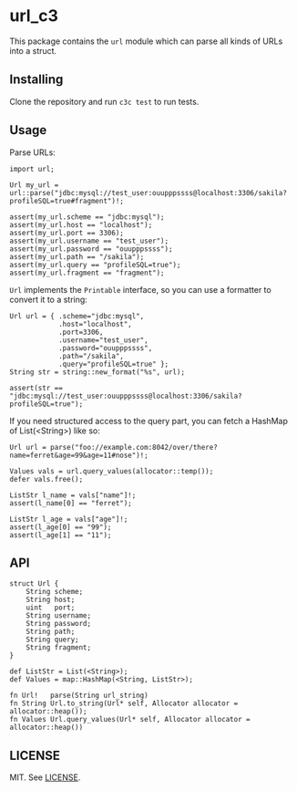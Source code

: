 # url_c3

This package contains the `url` module which can parse all kinds of URLs into a struct.

## Installing

Clone the repository and run `c3c test` to run tests.

## Usage

Parse URLs:

```c3
import url;

Url my_url = url::parse("jdbc:mysql://test_user:ouupppssss@localhost:3306/sakila?profileSQL=true#fragment")!;

assert(my_url.scheme == "jdbc:mysql");
assert(my_url.host == "localhost");
assert(my_url.port == 3306);
assert(my_url.username == "test_user");
assert(my_url.password == "ouupppssss");
assert(my_url.path == "/sakila");
assert(my_url.query == "profileSQL=true");
assert(my_url.fragment == "fragment");
```

`Url` implements the `Printable` interface, so you can use a formatter to convert it to a string:

```c3
Url url = { .scheme="jdbc:mysql", 
            .host="localhost", 
            .port=3306, 
            .username="test_user", 
            .password="ouupppssss", 
            .path="/sakila", 
            .query="profileSQL=true" };
String str = string::new_format("%s", url);

assert(str == "jdbc:mysql://test_user:ouupppssss@localhost:3306/sakila?profileSQL=true");
```

If you need structured access to the query part, you can fetch a HashMap of List(\<String\>) like so:

```c3
Url url = parse("foo://example.com:8042/over/there?name=ferret&age=99&age=11#nose")!;

Values vals = url.query_values(allocator::temp());
defer vals.free();

ListStr l_name = vals["name"]!;
assert(l_name[0] == "ferret");

ListStr l_age = vals["age"]!;
assert(l_age[0] == "99");
assert(l_age[1] == "11");
```

## API

```c3
struct Url {
    String scheme;
    String host;
    uint   port;
    String username;
    String password;
    String path;
    String query;
    String fragment;
}

def ListStr = List(<String>);
def Values = map::HashMap(<String, ListStr>);

fn Url!   parse(String url_string)
fn String Url.to_string(Url* self, Allocator allocator = allocator::heap());
fn Values Url.query_values(Url* self, Allocator allocator = allocator::heap())
```

## LICENSE

MIT. See [LICENSE](LICENSE).
